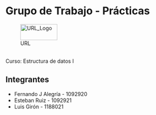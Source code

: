 # Grupo de Trabajo - Prácticas
<figure>
    <img src="https://www.url.edu.gt/PortalEstudiantes/Images/logo_url_transparente.png"
         width="100" height="43"
         alt="URL_Logo">
    <figcaption>URL</figcaption>
</figure>
<br>
Curso: Estructura de datos I

## Integrantes

* Fernando J Alegría - 1092920
* Esteban Ruiz - 1092921
* Luis Girón - 1188021
